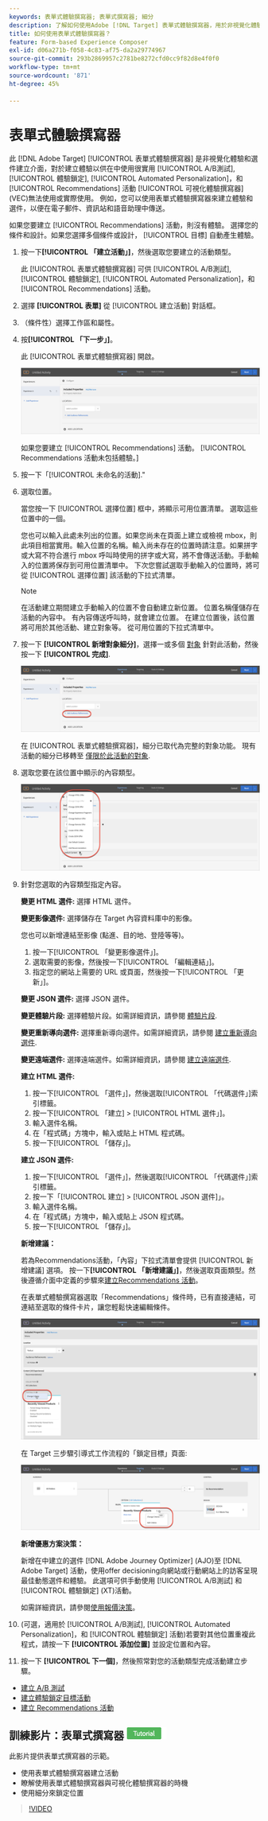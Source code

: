 ```yaml
---
keywords: 表單式體驗撰寫器; 表單式撰寫器; 細分
description: 了解如何使用Adobe [!DNL Target] 表單式體驗撰寫器，用於非視覺化體驗建立。 當VEC無法使用或無法實際使用時，請使用此撰寫器。
title: 如何使用表單式體驗撰寫器？
feature: Form-based Experience Composer
exl-id: d06a271b-f058-4c83-af75-da2a29774967
source-git-commit: 293b2869957c2781be8272cfd0cc9f82d8e4f0f0
workflow-type: tm+mt
source-wordcount: '871'
ht-degree: 45%

---
```


# 表單式體驗撰寫器

此 [!DNL Adobe Target] [!UICONTROL 表單式體驗撰寫器] 是非視覺化體驗和選件建立介面，對於建立體驗以供在中使用很實用 [!UICONTROL A/B測試], [!UICONTROL 體驗鎖定], [!UICONTROL Automated Personalization]，和 [!UICONTROL Recommendations] 活動 [!UICONTROL 可視化體驗撰寫器] (VEC)無法使用或實際使用。 例如，您可以使用表單式體驗撰寫器來建立體驗和選件，以便在電子郵件、資訊站和語音助理中傳送。

如果您要建立 [!UICONTROL Recommendations] 活動，則沒有體驗。 選擇您的條件和設計。如果您選擇多個條件或設計， [!UICONTROL 目標] 自動產生體驗。

1. 按一下&#x200B;**[!UICONTROL 「建立活動」]**，然後選取您要建立的活動類型。

   此 [!UICONTROL 表單式體驗撰寫器] 可供 [!UICONTROL A/B測試], [!UICONTROL 體驗鎖定], [!UICONTROL Automated Personalization]，和 [!UICONTROL Recommendations] 活動。

1. 選擇 **[!UICONTROL 表單]** 從 [!UICONTROL 建立活動] 對話框。

1. （條件性）選擇工作區和屬性。

1. 按&#x200B;**[!UICONTROL 「下一步」]**。

   此 [!UICONTROL 表單式體驗撰寫器] 開啟。

   ![location_leferents影像](assets/location_refinements.png)

   如果您要建立 [!UICONTROL Recommendations] 活動。 [!UICONTROL Recommendations 活動未包括體驗。]

1. 按一下「[!UICONTROL 未命名的活動].&quot;
1. 選取位置。

   當您按一下 [!UICONTROL 選擇位置] 框中，將顯示可用位置清單。 選取這些位置中的一個。

   您也可以輸入此處未列出的位置。如果您尚未在頁面上建立或檢視 mbox，則此項目相當實用。輸入位置的名稱。輸入尚未存在的位置時請注意。如果拼字或大寫不符合進行 mbox 呼叫時使用的拼字或大寫，將不會傳送活動。手動輸入的位置將保存到可用位置清單中。 下次您嘗試選取手動輸入的位置時，將可從 [!UICONTROL 選擇位置] 該活動的下拉式清單。

   >[!NOTE]
   >
   >在活動建立期間建立手動輸入的位置不會自動建立新位置。 位置名稱僅儲存在活動的內容中。 有內容傳送呼叫時，就會建立位置。 在建立位置後，該位置將可用於其他活動、建立對象等。 從可用位置的下拉式清單中。

1. 按一下 **[!UICONTROL 新增對象細分]**，選擇一或多個 [對象](/help/main/c-target/target.md#concept_A782F8481A5041EBA75103CB26376522) 針對此活動，然後按一下 **[!UICONTROL 完成]**.

   ![location_experments_2 image](assets/location_refinements_2.png)

   在 [!UICONTROL 表單式體驗撰寫器]，細分已取代為完整的對象功能。 現有活動的細分已移轉至 [僅限於此活動的對象](/help/main/c-target/creating-activity-only-audience.md#concept_A6BADCF530ED4AE1852E677FEBE68483).

1. 選取您要在該位置中顯示的內容類型。

   ![form_content影像](assets/form_content.png)

1. 針對您選取的內容類型指定內容。

   **變更 HTML 選件:** 選擇 HTML 選件。

   **變更影像選件:** 選擇儲存在 Target 內容資料庫中的影像。

   您也可以新增連結至影像 (點進、目的地、登陸等等)。

   1. 按一下[!UICONTROL 「變更影像選件」]。
   1. 選取需要的影像，然後按一下[!UICONTROL 「編輯連結」]。
   1. 指定您的網站上需要的 URL 或頁面，然後按一下[!UICONTROL 「更新」]。

   **變更 JSON 選件:** 選擇 JSON 選件。

   **變更體驗片段:** 選擇體驗片段。如需詳細資訊，請參閱 [體驗片段](/help/main/c-experiences/c-manage-content/aem-experience-fragments.md).

   **變更重新導向選件:** 選擇重新導向選件。如需詳細資訊，請參閱 [建立重新導向選件](/help/main/c-experiences/c-manage-content/offer-redirect.md).

   **變更遠端選件:** 選擇遠端選件。如需詳細資訊，請參閱 [建立遠端選件](/help/main/c-experiences/c-manage-content/about-remote-offers.md).

   **建立 HTML 選件:**

   1. 按一下[!UICONTROL 「選件」]，然後選取[!UICONTROL 「代碼選件」]索引標籤。
   1. 按一下[!UICONTROL 「建立] > [!UICONTROL HTML 選件」]。
   1. 輸入選件名稱。
   1. 在「程式碼」方塊中，輸入或貼上 HTML 程式碼。
   1. 按一下[!UICONTROL 「儲存」]。

   **建立 JSON 選件:**

   1. 按一下[!UICONTROL 「選件」]，然後選取[!UICONTROL 「代碼選件」]索引標籤。
   1. 按一下「[!UICONTROL 建立] > [!UICONTROL JSON 選件]」。
   1. 輸入選件名稱。
   1. 在「程式碼」方塊中，輸入或貼上 JSON 程式碼。
   1. 按一下[!UICONTROL 「儲存」]。

   **新增建議：**

   若為Recommendations活動，「內容」下拉式清單會提供 [!UICONTROL 新增建議] 選項。 按一下&#x200B;**[!UICONTROL 「新增建議」]**，然後選取頁面類型。然後遵循介面中定義的步驟來[建立Recommendations 活動](/help/main/c-recommendations/t-create-recs-activity/create-recs-activity.md)。

   在表單式體驗撰寫器選取「Recommendations」條件時，已有直接連結，可連結至選取的條件卡片，讓您輕鬆快速編輯條件。

   ![change_criteria影像](assets/change_criteria.png)

   在 Target 三步驟引導式工作流程的「鎖定目標」頁面:

   ![change_criteria_2影像](assets/change_criteria_2.png)

   **新增優惠方案決策：**

   新增在中建立的選件 [!DNL Adobe Journey Optimizer] (AJO)至 [!DNL Adobe Target] 活動，使用offer decisioning向網站或行動網站上的訪客呈現最佳動態選件和體驗。 此選項可供手動使用 [!UICONTROL A/B測試] 和 [!UICONTROL 體驗鎖定] (XT)活動。

   如需詳細資訊，請參閱[使用報價決策](/help/main/c-integrating-target-with-mac/ajo/offer-decision.md)。

1. (可選，適用於 [!UICONTROL A/B測試], [!UICONTROL Automated Personalization]，和 [!UICONTROL 體驗鎖定] 活動)若要對其他位置重複此程式，請按一下 **[!UICONTROL 添加位置]** 並設定位置和內容。
1. 按一下 **[!UICONTROL 下一個]**，然後照常對您的活動類型完成活動建立步驟。

* [建立 A/B 測試](/help/main/c-activities/t-test-ab/t-test-create-ab/test-create-ab.md)
* [建立體驗鎖定目標活動](/help/main/c-activities/t-experience-target/t-xt-create/xt-create.md#task_D6B3429AC31549E1A70EDF04B3DDC765)
* [建立 Recommendations 活動](/help/main/c-recommendations/t-create-recs-activity/create-recs-activity.md#task_6874328773C64C44A73F0A130AD3F96F)

## 訓練影片：表單式撰寫器 ![教學課程徽章](/help/main/assets/tutorial.png)

此影片提供表單式撰寫器的示範。

* 使用表單式體驗撰寫器建立活動
* 瞭解使用表單式體驗撰寫器與可視化體驗撰寫器的時機
* 使用細分來鎖定位置

>[!VIDEO](https://video.tv.adobe.com/v/17390)
